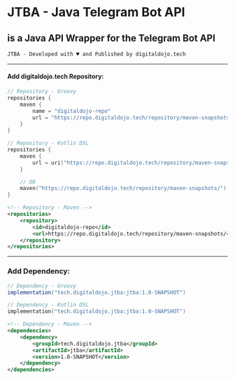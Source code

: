 # JTBA - Java Telegram Bot API

## is a Java API Wrapper for the Telegram Bot API

```txt
JTBA - Developed with ♥ and Published by digitaldojo.tech
```

---

#### Add digitaldojo.tech Repository:

```groovy
// Repository - Groovy
repositories {
    maven {
        name = "digitaldojo-repo"
        url = "https://repo.digitaldojo.tech/repository/maven-snapshots/"
    }
}
```

```kt
// Repository - Kotlin DSL
repositories {
    maven {
        url = uri("https://repo.digitaldojo.tech/repository/maven-snapshots/")
    }

    // OR
    maven("https://repo.digitaldojo.tech/repository/maven-snapshots/")
}
```

```xml
<!-- Repository - Maven -->
<repositories>
    <repository>
        <id>digitaldojo-repo</id>
        <url>https://repo.digitaldojo.tech/repository/maven-snapshots/</url>
    </repository>
</repositories>
```

---

### Add Dependency:

```groovy
// Dependency - Groovy
implementation("tech.digitaldojo.jtba:jtba:1.0-SNAPSHOT")
```

```kt
// Dependency - Kotlin DSL
implementation("tech.digitaldojo.jtba:jtba:1.0-SNAPSHOT")
```

```xml
<!-- Dependency - Maven -->
<dependencies>
    <dependency>
        <groupId>tech.digitaldojo.jtba</groupId>
        <artifactId>jtba</artifactId>
        <version>1.0-SNAPSHOT</version>
    </dependency>
</dependencies>
```
